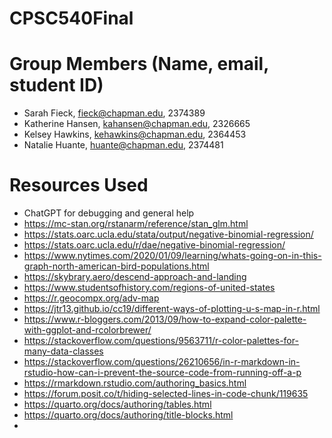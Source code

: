 # CPSC540Final

# Group Members (Name, email, student ID)
* Sarah Fieck, fieck@chapman.edu, 2374389
* Katherine Hansen, kahansen@chapman.edu, 2326665
* Kelsey Hawkins, kehawkins@chapman.edu, 2364453
* Natalie Huante, huante@chapman.edu, 2374481

# Resources Used
* ChatGPT for debugging and general help
* https://mc-stan.org/rstanarm/reference/stan_glm.html
* https://stats.oarc.ucla.edu/stata/output/negative-binomial-regression/
* https://stats.oarc.ucla.edu/r/dae/negative-binomial-regression/
* https://www.nytimes.com/2020/01/09/learning/whats-going-on-in-this-graph-north-american-bird-populations.html
* https://skybrary.aero/descend-approach-and-landing
* https://www.studentsofhistory.com/regions-of-united-states
* https://r.geocompx.org/adv-map
* https://jtr13.github.io/cc19/different-ways-of-plotting-u-s-map-in-r.html
* https://www.r-bloggers.com/2013/09/how-to-expand-color-palette-with-ggplot-and-rcolorbrewer/
* https://stackoverflow.com/questions/9563711/r-color-palettes-for-many-data-classes
* https://stackoverflow.com/questions/26210656/in-r-markdown-in-rstudio-how-can-i-prevent-the-source-code-from-running-off-a-p
* https://rmarkdown.rstudio.com/authoring_basics.html
* https://forum.posit.co/t/hiding-selected-lines-in-code-chunk/119635
* https://quarto.org/docs/authoring/tables.html
* https://quarto.org/docs/authoring/title-blocks.html
* 
